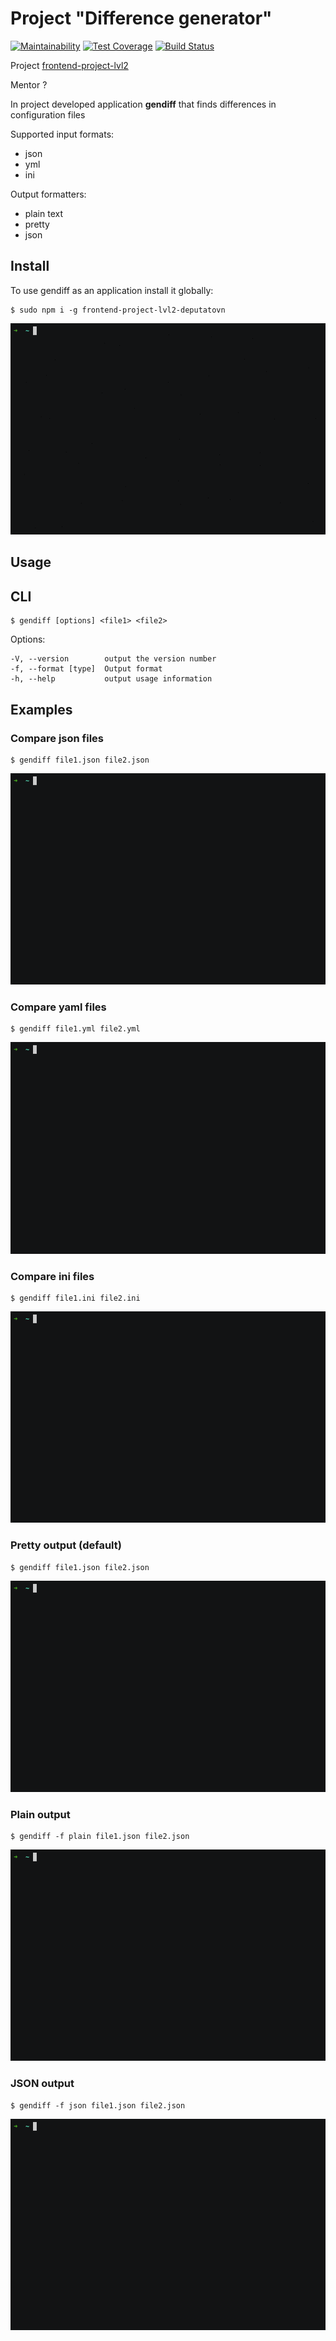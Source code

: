 # Project "Difference generator"

[![Maintainability](https://api.codeclimate.com/v1/badges/5e1c144ca79bb5641319/maintainability)](https://codeclimate.com/github/deputatov/frontend-project-lvl2/maintainability)
[![Test Coverage](https://api.codeclimate.com/v1/badges/5e1c144ca79bb5641319/test_coverage)](https://codeclimate.com/github/deputatov/frontend-project-lvl2/test_coverage)
[![Build Status](https://travis-ci.org/deputatov/frontend-project-lvl2.svg?branch=master)](https://travis-ci.org/deputatov/frontend-project-lvl2)

Project [frontend-project-lvl2](https://ru.hexlet.io/professions/frontend/projects/46)

Mentor ?

In project developed application **gendiff** that finds differences in configuration files

Supported input formats:

* json
* yml
* ini

Output formatters:

* plain text
* pretty
* json

## Install

To use gendiff as an application install it globally:

```
$ sudo npm i -g frontend-project-lvl2-deputatovn
```

<p align="center"> <img width=auto height=auto src="gif/install.gif"> </p>

## Usage

## CLI

```
$ gendiff [options] <file1> <file2>
```
Options:

```
-V, --version        output the version number
-f, --format [type]  Output format
-h, --help           output usage information
```
## Examples

### Compare json files

```
$ gendiff file1.json file2.json
```

<p align="center"> <img width=auto height=auto src="gif/jsonflat.gif"> </p>

### Compare yaml files

```
$ gendiff file1.yml file2.yml
```

<p align="center"> <img width=auto height=auto src="gif/ymlflat.gif"> </p>

### Compare ini files

```
$ gendiff file1.ini file2.ini
```

<p align="center"> <img width=auto height=auto src="gif/iniflat.gif"> </p>

### Pretty output (default)

```
$ gendiff file1.json file2.json
```

<p align="center"> <img width=auto height=auto src="gif/prettyoutput.gif"> </p>

### Plain output

```
$ gendiff -f plain file1.json file2.json
```

<p align="center"> <img width=auto height=auto src="gif/plainoutput.gif"> </p>

### JSON output

```
$ gendiff -f json file1.json file2.json
```

<p align="center"> <img width=auto height=auto src="gif/jsonoutput.gif"> </p>